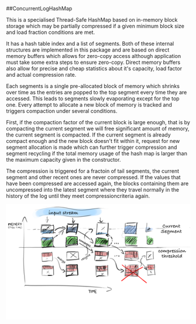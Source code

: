 ##ConcurrentLogHashMap

This is a specialised Thread-Safe HashMap based on in-memory block storage which may be partially compressed if a given minimum block size and load fraction conditions are met. 

It has a hash table index and a list of segments. Both of these internal structures are implemented in this package and are based on direct memory buffers which allows for zero-copy access although application must take some extra steps to ensure zero-copy. Direct memory buffers also allow for precise and cheap statistics about it's capacity, load factor and actual compression rate.

Each segments is a single pre-allocated block of memory which shrinks over time as the entries are popped to the top segment every time they are accessed. This leads to segments slowly evaporating except for the top one. Every attempt to allocate a new block of memory is tracked and triggers compaction under several conditions.

First, if the compaction factor of the current block is large enough, that is by compacting the current segment we will free significant amount of memory, the current segment is compacted. If the current segment is already compact enough and the new block doesn't fit within it, request for new segment allocation is made which can further trigger compression and segment recycling if the total memory usage of the hash map is larger than the maximum capacity given in the constructor.

The compression is triggered for a fractoin of tail segments, the current segment and other recent ones are never compressed. If the values that have been compressed are accessed again, the blocks containing them are uncompressed into the latest segment where they travel normally in the history of the log until they meet compressioncriteria again.

 
 ![LogHashMap](LogHashMap.png)
 

